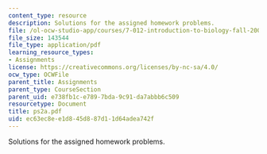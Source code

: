 ```yaml
---
content_type: resource
description: Solutions for the assigned homework problems.
file: /ol-ocw-studio-app/courses/7-012-introduction-to-biology-fall-2004/ec63ec8ee1d845d887d11d64adea742f_ps2a.pdf
file_size: 143544
file_type: application/pdf
learning_resource_types:
- Assignments
license: https://creativecommons.org/licenses/by-nc-sa/4.0/
ocw_type: OCWFile
parent_title: Assignments
parent_type: CourseSection
parent_uid: e738fb1c-e789-7bda-9c91-da7abbb6c509
resourcetype: Document
title: ps2a.pdf
uid: ec63ec8e-e1d8-45d8-87d1-1d64adea742f
---
```

Solutions for the assigned homework problems.